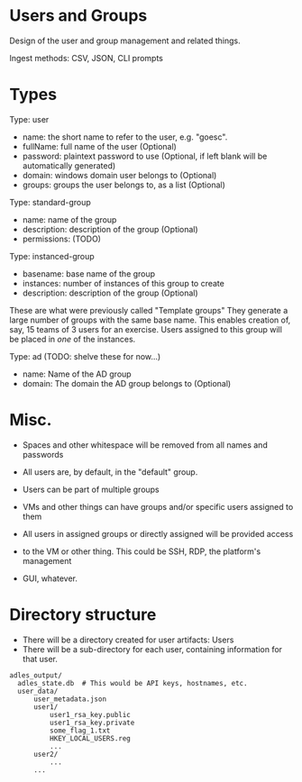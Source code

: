# Users and Groups
Design of the user and group management and related things.




Ingest methods: CSV, JSON, CLI prompts


# Types
Type: user
* name: the short name to refer to the user, e.g. "goesc".
* fullName: full name of the user (Optional)
* password: plaintext password to use (Optional, if left blank will be automatically generated)
* domain: windows domain user belongs to (Optional)
* groups: groups the user belongs to, as a list (Optional)

Type: standard-group
* name: name of the group
* description: description of the group (Optional)
* permissions: (TODO)

Type: instanced-group
* basename: base name of the group
* instances: number of instances of this group to create
* description: description of the group (Optional)

These are what were previously called "Template groups"
They generate a large number of groups with the same base name.
This enables creation of, say, 15 teams of 3 users for an exercise.
Users assigned to this group will be placed in *one* of the instances.

Type: ad  (TODO: shelve these for now...)
* name: Name of the AD group
* domain: The domain the AD group belongs to (Optional)


# Misc.
* Spaces and other whitespace will be removed from all names and passwords

* All users are, by default, in the "default" group.
* Users can be part of multiple groups
* VMs and other things can have groups and/or specific users assigned to them
* All users in assigned groups or directly assigned will be provided access
* to the VM or other thing. This could be SSH, RDP, the platform's management
* GUI, whatever.

# Directory structure
* There will be a directory created for user artifacts: Users
* There will be a sub-directory for each user, containing information for that user.

```
adles_output/
  adles_state.db  # This would be API keys, hostnames, etc.
  user_data/
      user_metadata.json
      user1/
          user1_rsa_key.public
          user1_rsa_key.private
          some_flag_1.txt
          HKEY_LOCAL_USERS.reg
          ...
      user2/
          ...
      ...
```



